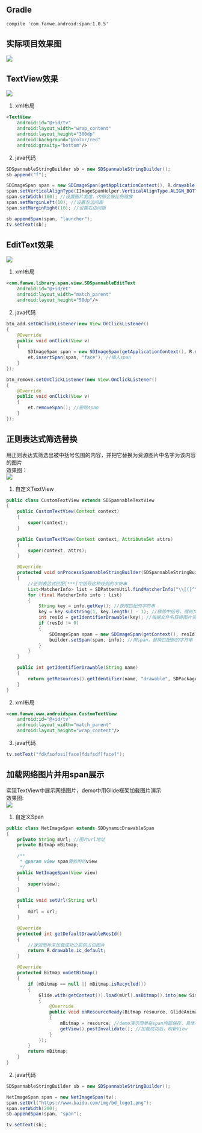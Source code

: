

## Gradle
`compile 'com.fanwe.android:span:1.0.5'`

## 实际项目效果图
![](http://thumbsnap.com/i/QeKxWmbM.png?0718)

## TextView效果
![](http://thumbsnap.com/i/uKnMNBqU.gif?0718)<br>

1. xml布局
```xml
<TextView
    android:id="@+id/tv"
    android:layout_width="wrap_content"
    android:layout_height="300dp"
    android:background="@color/red"
    android:gravity="bottom"/>
```
2. java代码
```java
SDSpannableStringBuilder sb = new SDSpannableStringBuilder();
sb.append("f");

SDImageSpan span = new SDImageSpan(getApplicationContext(), R.drawable.face);
span.setVerticalAlignType(IImageSpanHelper.VerticalAlignType.ALIGN_BOTTOM); //设置对齐字体底部（默认对齐方式）
span.setWidth(100); //设置图片宽度，内部会按比例缩放
span.setMarginLeft(10); //设置左边间距
span.setMarginRight(10); //设置右边间距

sb.appendSpan(span, "launcher");
tv.setText(sb);
```
## EditText效果
![](http://thumbsnap.com/i/8T87giV5.gif?0718)<br>

1. xml布局
```xml
<com.fanwe.library.span.view.SDSpannableEditText
    android:id="@+id/et"
    android:layout_width="match_parent"
    android:layout_height="50dp"/>
```
2. java代码
```java
btn_add.setOnClickListener(new View.OnClickListener()
{
    @Override
    public void onClick(View v)
    {
        SDImageSpan span = new SDImageSpan(getApplicationContext(), R.drawable.face);
        et.insertSpan(span, "face"); //插入span
    }
});

btn_remove.setOnClickListener(new View.OnClickListener()
{
    @Override
    public void onClick(View v)
    {
        et.removeSpan(); //删除span
    }
});
```
## 正则表达式筛选替换
用正则表达式筛选出被中括号包围的内容，并把它替换为资源图片中名字为该内容的图片<br>
效果图：<br>
![](http://thumbsnap.com/s/a5Dgu0Cj.png?0718)<br>

1. 自定义TextView
```java
public class CustomTextView extends SDSpannableTextView
{
    public CustomTextView(Context context)
    {
        super(context);
    }

    public CustomTextView(Context context, AttributeSet attrs)
    {
        super(context, attrs);
    }

    @Override
    protected void onProcessSpannableStringBuilder(SDSpannableStringBuilder builder)
    {
        //正则表达式匹配[***]中括号这种规则的字符串
        List<MatcherInfo> list = SDPatternUtil.findMatcherInfo("\\[([^\\[\\]]+)\\]", builder.toString());
        for (final MatcherInfo info : list)
        {
            String key = info.getKey(); //获得匹配的字符串
            key = key.substring(1, key.length() - 1); //移除中括号，得到文件名
            int resId = getIdentifierDrawable(key); //根据文件名获得图片资源id
            if (resId != 0)
            {
                SDImageSpan span = new SDImageSpan(getContext(), resId);
                builder.setSpan(span, info); //用span，替换匹配到的字符串
            }
        }
    }

    public int getIdentifierDrawable(String name)
    {
        return getResources().getIdentifier(name, "drawable", SDPackageUtil.getPackageName());
    }
}
```

2. xml布局
```xml
<com.fanwe.www.androidspan.CustomTextView
    android:id="@+id/tv"
    android:layout_width="match_parent"
    android:layout_height="wrap_content"/>
```

3. java代码
```java
tv.setText("fdkfsofosi[face]fdsfsdf[face]");
```

## 加载网络图片并用span展示
实现TextView中展示网络图片，demo中用Glide框架加载图片演示<br>
效果图:<br>
![](http://thumbsnap.com/i/UmzIoF5v.gif?0718)<br>

1. 自定义Span
```java
public class NetImageSpan extends SDDynamicDrawableSpan
{
    private String mUrl; //图片url地址
    private Bitmap mBitmap;

    /**
     * @param view span要依附的view
     */
    public NetImageSpan(View view)
    {
        super(view);
    }

    public void setUrl(String url)
    {
        mUrl = url;
    }

    @Override
    protected int getDefaultDrawableResId()
    {
        //返回图片未加载成功之前的占位图片
        return R.drawable.ic_default;
    }

    @Override
    protected Bitmap onGetBitmap()
    {
        if (mBitmap == null || mBitmap.isRecycled())
        {
            Glide.with(getContext()).load(mUrl).asBitmap().into(new SimpleTarget<Bitmap>()
            {
                @Override
                public void onResourceReady(Bitmap resource, GlideAnimation<? super Bitmap> glideAnimation)
                {
                    mBitmap = resource; //demo演示简单在span内部保存，具体项目中应该把Bitmap对象存到app的缓存管理中
                    getView().postInvalidate(); //加载成功后，刷新View
                }
            });
        }
        return mBitmap;
    }
}
```

2. java代码
```java
SDSpannableStringBuilder sb = new SDSpannableStringBuilder();

NetImageSpan span = new NetImageSpan(tv);
span.setUrl("https://www.baidu.com/img/bd_logo1.png");
span.setWidth(200);
sb.appendSpan(span, "span");

tv.setText(sb);
```
